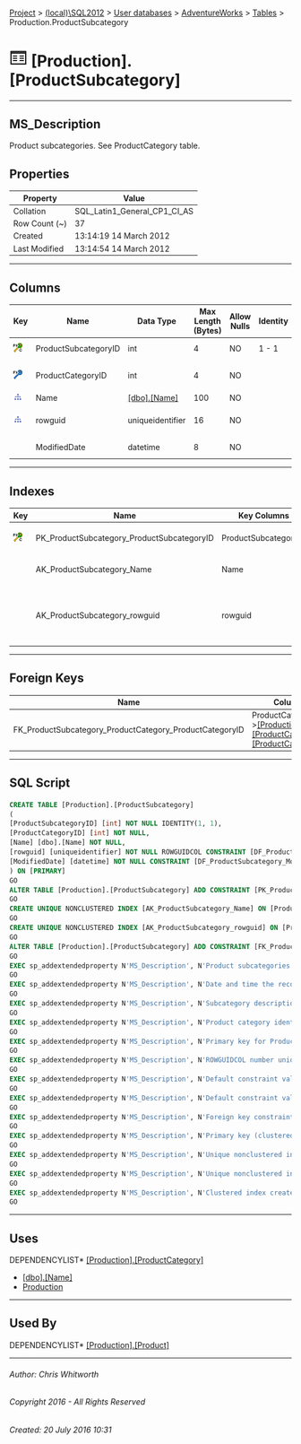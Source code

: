#### 

[Project](../../../../index.md) > [(local)\\SQL2012](../../../index.md) > [User databases](../../index.md) > [AdventureWorks](../index.md) > [Tables](Tables.md) > Production.ProductSubcategory

# ![Tables](../../../../Images/Table32.png) [Production].[ProductSubcategory]

---

## <a name="#description"></a>MS_Description

Product subcategories. See ProductCategory table.

## <a name="#properties"></a>Properties

| Property | Value |
|---|---|
| Collation | SQL_Latin1_General_CP1_CI_AS |
| Row Count (~) | 37 |
| Created | 13:14:19 14 March 2012 |
| Last Modified | 13:14:54 14 March 2012 |


---

## <a name="#columns"></a>Columns

| Key | Name | Data Type | Max Length (Bytes) | Allow Nulls | Identity | Default | Description |
|---|---|---|---|---|---|---|---|
| [![Cluster Primary Key PK_ProductSubcategory_ProductSubcategoryID: ProductSubcategoryID](../../../../Images/pkcluster.png)](#indexes) | ProductSubcategoryID | int | 4 | NO | 1 - 1 |  | _Primary key for ProductSubcategory records._ |
| [![Foreign Keys FK_ProductSubcategory_ProductCategory_ProductCategoryID: [Production].[ProductCategory].ProductCategoryID](../../../../Images/fk.png)](#foreignkeys) | ProductCategoryID | int | 4 | NO |  |  | _Product category identification number. Foreign key to ProductCategory.ProductCategoryID._ |
| [![Indexes AK_ProductSubcategory_Name](../../../../Images/Index.png)](#indexes) | Name | [[dbo].[Name]](../Programmability/Types/User-Defined_Data_Types/Name.md) | 100 | NO |  |  | _Subcategory description._ |
| [![Indexes AK_ProductSubcategory_rowguid](../../../../Images/Index.png)](#indexes) | rowguid | uniqueidentifier | 16 | NO |  | (newid()) | _ROWGUIDCOL number uniquely identifying the record. Used to support a merge replication sample._ |
|  | ModifiedDate | datetime | 8 | NO |  | (getdate()) | _Date and time the record was last updated._ |


---

## <a name="#indexes"></a>Indexes

| Key | Name | Key Columns | Unique | Description |
|---|---|---|---|---|
| [![Cluster Primary Key PK_ProductSubcategory_ProductSubcategoryID: ProductSubcategoryID](../../../../Images/pkcluster.png)](#indexes) | PK_ProductSubcategory_ProductSubcategoryID | ProductSubcategoryID | YES | _Primary key (clustered) constraint_ |
|  | AK_ProductSubcategory_Name | Name | YES | _Unique nonclustered index._ |
|  | AK_ProductSubcategory_rowguid | rowguid | YES | _Unique nonclustered index. Used to support replication samples._ |


---

## <a name="#foreignkeys"></a>Foreign Keys

| Name | Columns | Description |
|---|---|---|
| FK_ProductSubcategory_ProductCategory_ProductCategoryID | ProductCategoryID->[[Production].[ProductCategory].[ProductCategoryID]](ProductCategory.md) | _Foreign key constraint referencing ProductCategory.ProductCategoryID._ |


---

## <a name="#sqlscript"></a>SQL Script

```sql
CREATE TABLE [Production].[ProductSubcategory]
(
[ProductSubcategoryID] [int] NOT NULL IDENTITY(1, 1),
[ProductCategoryID] [int] NOT NULL,
[Name] [dbo].[Name] NOT NULL,
[rowguid] [uniqueidentifier] NOT NULL ROWGUIDCOL CONSTRAINT [DF_ProductSubcategory_rowguid] DEFAULT (newid()),
[ModifiedDate] [datetime] NOT NULL CONSTRAINT [DF_ProductSubcategory_ModifiedDate] DEFAULT (getdate())
) ON [PRIMARY]
GO
ALTER TABLE [Production].[ProductSubcategory] ADD CONSTRAINT [PK_ProductSubcategory_ProductSubcategoryID] PRIMARY KEY CLUSTERED  ([ProductSubcategoryID]) ON [PRIMARY]
GO
CREATE UNIQUE NONCLUSTERED INDEX [AK_ProductSubcategory_Name] ON [Production].[ProductSubcategory] ([Name]) ON [PRIMARY]
GO
CREATE UNIQUE NONCLUSTERED INDEX [AK_ProductSubcategory_rowguid] ON [Production].[ProductSubcategory] ([rowguid]) ON [PRIMARY]
GO
ALTER TABLE [Production].[ProductSubcategory] ADD CONSTRAINT [FK_ProductSubcategory_ProductCategory_ProductCategoryID] FOREIGN KEY ([ProductCategoryID]) REFERENCES [Production].[ProductCategory] ([ProductCategoryID])
GO
EXEC sp_addextendedproperty N'MS_Description', N'Product subcategories. See ProductCategory table.', 'SCHEMA', N'Production', 'TABLE', N'ProductSubcategory', NULL, NULL
GO
EXEC sp_addextendedproperty N'MS_Description', N'Date and time the record was last updated.', 'SCHEMA', N'Production', 'TABLE', N'ProductSubcategory', 'COLUMN', N'ModifiedDate'
GO
EXEC sp_addextendedproperty N'MS_Description', N'Subcategory description.', 'SCHEMA', N'Production', 'TABLE', N'ProductSubcategory', 'COLUMN', N'Name'
GO
EXEC sp_addextendedproperty N'MS_Description', N'Product category identification number. Foreign key to ProductCategory.ProductCategoryID.', 'SCHEMA', N'Production', 'TABLE', N'ProductSubcategory', 'COLUMN', N'ProductCategoryID'
GO
EXEC sp_addextendedproperty N'MS_Description', N'Primary key for ProductSubcategory records.', 'SCHEMA', N'Production', 'TABLE', N'ProductSubcategory', 'COLUMN', N'ProductSubcategoryID'
GO
EXEC sp_addextendedproperty N'MS_Description', N'ROWGUIDCOL number uniquely identifying the record. Used to support a merge replication sample.', 'SCHEMA', N'Production', 'TABLE', N'ProductSubcategory', 'COLUMN', N'rowguid'
GO
EXEC sp_addextendedproperty N'MS_Description', N'Default constraint value of GETDATE()', 'SCHEMA', N'Production', 'TABLE', N'ProductSubcategory', 'CONSTRAINT', N'DF_ProductSubcategory_ModifiedDate'
GO
EXEC sp_addextendedproperty N'MS_Description', N'Default constraint value of NEWID()', 'SCHEMA', N'Production', 'TABLE', N'ProductSubcategory', 'CONSTRAINT', N'DF_ProductSubcategory_rowguid'
GO
EXEC sp_addextendedproperty N'MS_Description', N'Foreign key constraint referencing ProductCategory.ProductCategoryID.', 'SCHEMA', N'Production', 'TABLE', N'ProductSubcategory', 'CONSTRAINT', N'FK_ProductSubcategory_ProductCategory_ProductCategoryID'
GO
EXEC sp_addextendedproperty N'MS_Description', N'Primary key (clustered) constraint', 'SCHEMA', N'Production', 'TABLE', N'ProductSubcategory', 'CONSTRAINT', N'PK_ProductSubcategory_ProductSubcategoryID'
GO
EXEC sp_addextendedproperty N'MS_Description', N'Unique nonclustered index.', 'SCHEMA', N'Production', 'TABLE', N'ProductSubcategory', 'INDEX', N'AK_ProductSubcategory_Name'
GO
EXEC sp_addextendedproperty N'MS_Description', N'Unique nonclustered index. Used to support replication samples.', 'SCHEMA', N'Production', 'TABLE', N'ProductSubcategory', 'INDEX', N'AK_ProductSubcategory_rowguid'
GO
EXEC sp_addextendedproperty N'MS_Description', N'Clustered index created by a primary key constraint.', 'SCHEMA', N'Production', 'TABLE', N'ProductSubcategory', 'INDEX', N'PK_ProductSubcategory_ProductSubcategoryID'
GO

```


---

## <a name="#uses"></a>Uses

DEPENDENCYLIST* [[Production].[ProductCategory]](ProductCategory.md)
* [[dbo].[Name]](../Programmability/Types/User-Defined_Data_Types/Name.md)
* [Production](../Security/Schemas/Production.md)


---

## <a name="#usedby"></a>Used By

DEPENDENCYLIST* [[Production].[Product]](Product.md)


---

###### Author:  Chris Whitworth

###### Copyright 2016 - All Rights Reserved

###### Created: 20 July 2016 10:31

